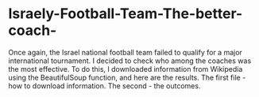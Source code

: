 # Israely-Football-Team-The-better-coach-
Once again, the Israel national football team failed to qualify for a major international tournament. I decided to check who among the coaches was the most effective. To do this, I downloaded information from Wikipedia using the BeautifulSoup function, and here are the results. The first file - how to download information. The second - the outcomes.
